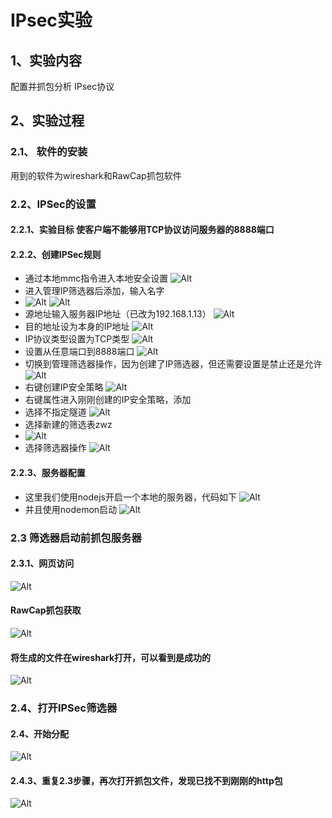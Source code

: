 # IPsec实验
## 1、实验内容
配置并抓包分析 IPsec协议
## 2、实验过程
### 2.1、 软件的安装
用到的软件为wireshark和RawCap抓包软件
### 2.2、IPSec的设置
#### 2.2.1、实验目标 使客户端不能够用TCP协议访问服务器的8888端口
#### 2.2.2、创建IPSec规则
- 通过本地mmc指令进入本地安全设置
![Alt](./img/1.打开mmc.png)
- 进入管理IP筛选器后添加，输入名字
- ![Alt](./img/2.管理IP筛选.png)
![Alt](./img/3.输入名称.png)
- 源地址输入服务器IP地址（已改为192.168.1.13）
![Alt](./img/4.输入服务器IP.png)
- 目的地址设为本身的IP地址
![Alt](./img/5.选择为自身IP.png)
- IP协议类型设置为TCP类型
![Alt](./img/6.设置为TCP协议.png)
- 设置从任意端口到8888端口
![Alt](./img/7.设置到8888.png)
- 切换到管理筛选器操作，因为创建了IP筛选器，但还需要设置是禁止还是允许
![Alt](./img/8.设置为阻止.png)
- 右键创建IP安全策略
![Alt](./img/设置到8888.png)
- 右键属性进入刚刚创建的IP安全策略，添加
- 选择不指定隧道
![Alt](./img/10.选择不指定隧道.png)
- 选择新建的筛选表zwz
- ![Alt](./img/11.选择新建的zwz.png)
- 选择筛选器操作
![Alt](./img/9.选择禁止.png)
#### 2.2.3、服务器配置
- 这里我们使用nodejs开启一个本地的服务器，代码如下
![Alt](./img/nodejs代码.png)
- 并且使用nodemon启动
![Alt](./img/启动.png)
### 2.3 筛选器启动前抓包服务器
#### 2.3.1、网页访问
![Alt](./img/网页访问.png)
#### RawCap抓包获取
![Alt](./img/RawCap抓包.png)
#### 将生成的文件在wireshark打开，可以看到是成功的
![Alt](./img/wire打开.png)
### 2.4、打开IPSec筛选器
#### 2.4、开始分配
![Alt](./img/分配.png)
#### 2.4.3、重复2.3步骤，再次打开抓包文件，发现已找不到刚刚的http包
![Alt](./img/三次握手后无反应.png)